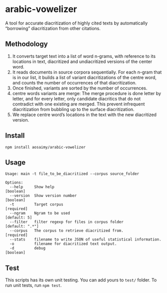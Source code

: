 # arabic-vowelizer
A tool for accurate diacritization of highly cited texts by automatically “borrowing” diacritization from other citations.

## Methodology
1.	It converts target text into a list of word n-grams, with reference to its locations in text, diacritized and undiacritized versions of the center word.
2.	It reads documents in source corpora sequentially. For each n-gram that is in our list, it builds a list of variant diacritizations of the centre word, and counts the number of occurrences of that diacritization. 
3.	Once finished, variants are sorted by the number of occurrences.
4.	centre words variants are merge: The merge procedure is done letter by letter, and for every letter, only candidate diacritics that do not contradict with one existing are merged. This prevent infrequent diacritization from bubbling up to the surface diacritization.
5.	We replace centre word’s locations in the text with the new diacritized version.


## Install
`npm install aosaimy/arabic-vowelizer`

## Usage
```
Usage: main -t file_to_be_diacritized --corpus source_folder

Options:
  --help     Show help                                                 [boolean]
  --version  Show version number                                       [boolean]
  -t         Target corpus                                            [required]
  --ngram    Ngram to be used                                       [default: 5]
  --filter   filter regexp for files in corpus folder            [default: ".*"]
  --corpus   The corpus to retrieve diacritized from.                 [required]
  --stats    filename to write JSON of useful statistical information.
  -o         filename for diacritized text output.
  -d         debug                                                     [boolean]
```

## Test
This scripts has its own unit testing. You can add yours to `test/` folder. To run unit tests, run  `npm test`.
